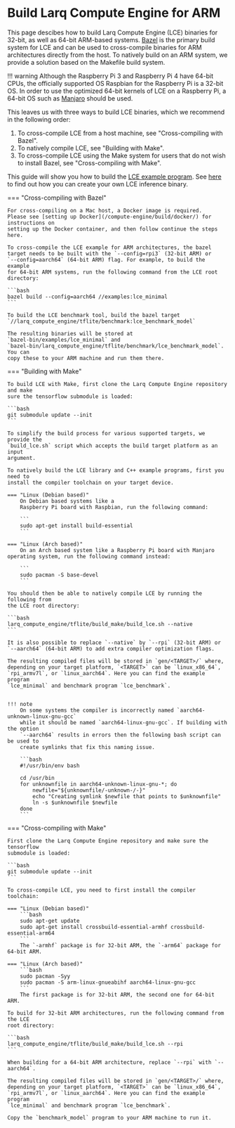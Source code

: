 # Build Larq Compute Engine for ARM

This page descibes how to build Larq Compute Engine (LCE) binaries
for 32-bit, as well as 64-bit ARM-based systems.
[Bazel](https://bazel.build/) is the primary build system for LCE and can
be used to cross-compile binaries for ARM architectures directly from the host.
To natively build on an ARM system, we provide a solution based on the
Makefile build system.

!!! warning
    Although the Raspberry Pi 3 and Raspberry Pi 4 have 64-bit CPUs, the
    officially supported OS Raspbian for the Raspberry Pi is a 32-bit OS. In order
    to use the optimized 64-bit kernels of LCE on a Raspberry Pi, a 64-bit OS such
    as [Manjaro](https://manjaro.org/download/#raspberry-pi-4-xfce) should be used.

This leaves us with three ways to build LCE binaries, which we recommend in
the following order:

1. To cross-compile LCE from a host machine, see "Cross-compiling with Bazel".
2. To natively compile LCE, see "Building with Make".
3. To cross-compile LCE using the Make system for users that do not wish to
   install Bazel, see "Cross-compiling with Make".

This guide will show you how to build the [LCE example program](https://github.com/larq/compute-engine/blob/master/examples/lce_minimal.cc).
See [here](/compute-engine/inference/) to find out how you can create your own LCE
inference binary.

=== "Cross-compiling with Bazel"

    For cross-compiling on a Mac host, a Docker image is required.
    Please see [setting up Docker](/compute-engine/build/docker/) for instructions on
    setting up the Docker container, and then follow continue the steps here.

    To cross-compile the LCE example for ARM architectures, the bazel
    target needs to be built with the `--config=rpi3` (32-bit ARM) or
    `--config=aarch64` (64-bit ARM) flag. For example, to build the example
    for 64-bit ARM systems, run the following command from the LCE root
    directory:

    ```bash
    bazel build --config=aarch64 //examples:lce_minimal
    ```

    To build the LCE benchmark tool, build the bazel target
    `//larq_compute_engine/tflite/benchmark:lce_benchmark_model`

    The resulting binaries will be stored at
    `bazel-bin/examples/lce_minimal` and
    `bazel-bin/larq_compute_engine/tflite/benchmark/lce_benchmark_model`. You can
    copy these to your ARM machine and run them there.

=== "Building with Make"

    To build LCE with Make, first clone the Larq Compute Engine repository and make
    sure the tensorflow submodule is loaded:

    ```bash
    git submodule update --init
    ```

    To simplify the build process for various supported targets, we provide the
    `build_lce.sh` script which accepts the build target platform as an input
    argument.

    To natively build the LCE library and C++ example programs, first you need to
    install the compiler toolchain on your target device.

    === "Linux (Debian based)"
        On Debian based systems like a
        Raspberry Pi board with Raspbian, run the following command:

        ```
        sudo apt-get install build-essential
        ```

    === "Linux (Arch based)"
        On an Arch based system like a Raspberry Pi board with Manjaro operating system, run the following command instead:

        ```
        sudo pacman -S base-devel
        ```

    You should then be able to natively compile LCE by running the following from
    the LCE root directory:

    ```bash
    larq_compute_engine/tflite/build_make/build_lce.sh --native
    ```

    It is also possible to replace `--native` by `--rpi` (32-bit ARM) or
    `--aarch64` (64-bit ARM) to add extra compiler optimization flags.

    The resulting compiled files will be stored in `gen/<TARGET>/` where,
    depending on your target platform, `<TARGET>` can be `linux_x86_64`,
    `rpi_armv7l`, or `linux_aarch64`. Here you can find the example program
    `lce_minimal` and benchmark program `lce_benchmark`.


    !!! note
        On some systems the compiler is incorrectly named `aarch64-unknown-linux-gnu-gcc`
        while it should be named `aarch64-linux-gnu-gcc`. If building with the option
        `--aarch64` results in errors then the following bash script can be used to
        create symlinks that fix this naming issue.

        ```bash
        #!/usr/bin/env bash

        cd /usr/bin
        for unknownfile in aarch64-unknown-linux-gnu-*; do
        	newfile="${unknownfile/-unknown-/-}"    
        	echo "Creating symlink $newfile that points to $unknownfile"
        	ln -s $unknownfile $newfile
        done
        ```

=== "Cross-compiling with Make"

    First clone the Larq Compute Engine repository and make sure the tensorflow
    submodule is loaded:

    ```bash
    git submodule update --init
    ```

    To cross-compile LCE, you need to first install the compiler toolchain:

    === "Linux (Debian based)"
        ```bash
        sudo apt-get update
        sudo apt-get install crossbuild-essential-armhf crossbuild-essential-arm64
        ```
        The `-armhf` package is for 32-bit ARM, the `-arm64` package for 64-bit ARM.

    === "Linux (Arch based)"
        ```bash
        sudo pacman -Syy
        sudo pacman -S arm-linux-gnueabihf aarch64-linux-gnu-gcc
        ```
        The first package is for 32-bit ARM, the second one for 64-bit ARM.

    To build for 32-bit ARM architectures, run the following command from the LCE
    root directory:

    ```bash
    larq_compute_engine/tflite/build_make/build_lce.sh --rpi
    ```

    When building for a 64-bit ARM architecture, replace `--rpi` with `--aarch64`.

    The resulting compiled files will be stored in `gen/<TARGET>/` where,
    depending on your target platform, `<TARGET>` can be `linux_x86_64`,
    `rpi_armv7l`, or `linux_aarch64`. Here you can find the example program
    `lce_minimal` and benchmark program `lce_benchmark`.

    Copy the `benchmark_model` program to your ARM machine to run it.
